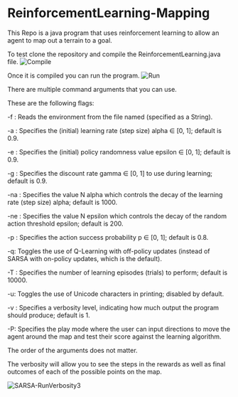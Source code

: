 # ReinforcementLearning-Mapping
This Repo is a java program that uses reinforcement learning to allow an agent to map out a terrain to a goal.

To test clone the repository and compile the ReinforcementLearning.java file.
![Compile](https://user-images.githubusercontent.com/92120183/226712824-d02b758d-1f22-4c06-9b6e-3069034d9d10.PNG)

Once it is compiled you can run the program.
![Run](https://user-images.githubusercontent.com/92120183/226712917-2e88998c-72c4-4aaf-862b-a934ef142fd8.PNG)

There are multiple command arguments that you can use.

These are the following flags:

-f <FILENAME>: Reads the environment from the file named <FILENAME> (specified as a String).

-a <DOUBLE>: Specifies the (initial) learning rate (step size) alpha ∈ [0, 1]; default is 0.9.

-e <DOUBLE>: Specifies the (initial) policy randomness value epsilon ∈ [0, 1]; default is 0.9.

-g <DOUBLE>: Specifies the discount rate gamma ∈ [0, 1] to use during learning; default is 0.9.

-na <INTEGER>: Specifies the value N alpha which controls the decay of the learning rate (step size) alpha; default is 1000.

-ne <INTEGER>: Specifies the value N epsilon which controls the decay of the random action threshold epsilon; default is 200.

-p <DOUBLE>: Specifies the action success probability p ∈ [0, 1]; default is 0.8.

-q: Toggles the use of Q-Learning with off-policy updates (instead of SARSA with on-policy updates, which is the default).

-T <INTEGER>: Specifies the number of learning episodes (trials) to perform; default is 10000.

-u: Toggles the use of Unicode characters in printing; disabled by default.

-v <INTEGER>: Specifies a verbosity level, indicating how much output the program should produce; default is 1.

-P: Specifies the play mode where the user can input directions to move the agent around the map and test their score against the learning algorithm.

The order of the arguments does not matter.

The verbosity will allow you to see the steps in the rewards as well as final outcomes of each of the possible points on the map.

![SARSA-RunVerbosity3](https://user-images.githubusercontent.com/92120183/226712968-14bf60c3-e2ec-4cc4-b307-f220fb57c92e.PNG)

